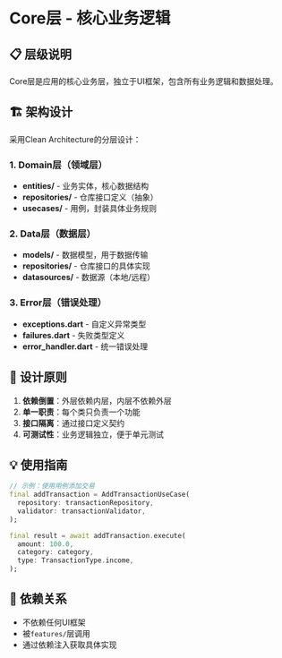 # Core层 - 核心业务逻辑

## 📋 层级说明

Core层是应用的核心业务层，独立于UI框架，包含所有业务逻辑和数据处理。

## 🏗️ 架构设计

采用Clean Architecture的分层设计：

### 1. Domain层（领域层）
- **entities/** - 业务实体，核心数据结构
- **repositories/** - 仓库接口定义（抽象）
- **usecases/** - 用例，封装具体业务规则

### 2. Data层（数据层）
- **models/** - 数据模型，用于数据传输
- **repositories/** - 仓库接口的具体实现
- **datasources/** - 数据源（本地/远程）

### 3. Error层（错误处理）
- **exceptions.dart** - 自定义异常类型
- **failures.dart** - 失败类型定义
- **error_handler.dart** - 统一错误处理

## 🎯 设计原则

1. **依赖倒置**：外层依赖内层，内层不依赖外层
2. **单一职责**：每个类只负责一个功能
3. **接口隔离**：通过接口定义契约
4. **可测试性**：业务逻辑独立，便于单元测试

## 💡 使用指南

```dart
// 示例：使用用例添加交易
final addTransaction = AddTransactionUseCase(
  repository: transactionRepository,
  validator: transactionValidator,
);

final result = await addTransaction.execute(
  amount: 100.0,
  category: category,
  type: TransactionType.income,
);
```

## 🔗 依赖关系

- 不依赖任何UI框架
- 被`features/`层调用
- 通过依赖注入获取具体实现